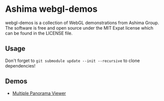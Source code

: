 # Ashima webgl-demos

webgl-demos is a collection of WebGL demonstrations from Ashima
Group. The software is free and open source under the MIT Expat license
which can be found in the LICENSE file.

## Usage

Don't forget to
```git submodule update --init --recursive```
to clone dependencies!

## Demos

- [Multiple Panorama Viewer](https://github.com/ashima/webgl-demos/tree/master/pano)
